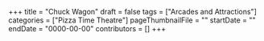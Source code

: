 +++
title = "Chuck Wagon"
draft = false
tags = ["Arcades and Attractions"]
categories = ["Pizza Time Theatre"]
pageThumbnailFile = ""
startDate = ""
endDate = "0000-00-00"
contributors = []
+++
